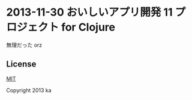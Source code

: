 # 2013-11-30 おいしいアプリ開発 11 プロジェクト for Clojure

無理だった orz

## License

[MIT](http://opensource.org/licenses/MIT)

Copyright 2013 ka
